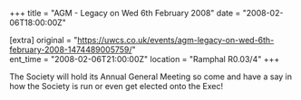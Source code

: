 +++
title = "AGM - Legacy on Wed 6th February 2008"
date = "2008-02-06T18:00:00Z"

[extra]
original = "https://uwcs.co.uk/events/agm-legacy-on-wed-6th-february-2008-1474489005759/"    
ent_time = "2008-02-06T21:00:00Z"
location = "Ramphal R0.03/4"
+++

The Society will hold its Annual General Meeting so come and have a say in how the Society is run or even get elected onto the Exec\!

